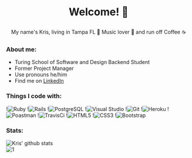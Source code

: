 # <p align='center'>Welcome!  🕺 </p>

<p align='center'>My name's Kris, living in Tampa FL 🌴 Music lover 🎸 and run off Coffee ☕</p>

### About me:

- Turing School of Software and Design Backend Student
- Former Project Manager
- Use pronouns he/him
- Find me on [LinkedIn](https://www.linkedin.com/in/kris-litman-7095351a4/)

### Things I code with:
!<img alt="Ruby" src="https://img.shields.io/badge/-Ruby-black?style=flat-square&logo=ruby&logoColor=white" />
!<img alt="Rails" src="https://img.shields.io/badge/-Rails-black?style=flat-square&logo=rails&logoColor=white" />
!<img alt="PostgreSQL" src="https://img.shields.io/badge/-PostgreSQL-black?style=flat-square&logo=postgresql" />
!<img alt="Visual Studio" src="https://img.shields.io/badge/-Visual_Studio-black?style=flat-square&logo=visual-studio" />
!<img alt="Git" src="https://img.shields.io/badge/-Git-black?style=flat-square&logo=git&logoColor=white" />
!<img alt="Heroku" src="https://img.shields.io/badge/-Heroku-black?style=flat-square&logo=heroku" />
!<img alt="Poastman" src="https://img.shields.io/badge/-Postman-black?style=flat-square&logo=postman" />
!<img alt="TravisCi" src="https://img.shields.io/badge/-Travis-black?style=flat-square&logo=travis-ci" />
!<img alt="HTML5" src="https://img.shields.io/badge/-HTML5-black?style=flat-square&logo=html5&logoColor=white" />
!<img alt="CSS3" src="https://img.shields.io/badge/-CSS3-black?style=flat-square&logo=css3" />
!<img alt="Bootstrap" src="https://img.shields.io/badge/-Bootstrap-black?style=flat-square&logo=bootstrap" />

### Stats:
![Kris' github stats](https://github-readme-stats.vercel.app/api?username=krislitman&show_icons=true&theme=tokyonight)<br>
![1](https://github-readme-stats.vercel.app/api/top-langs/?username=krislitman&theme=tokyonight)
